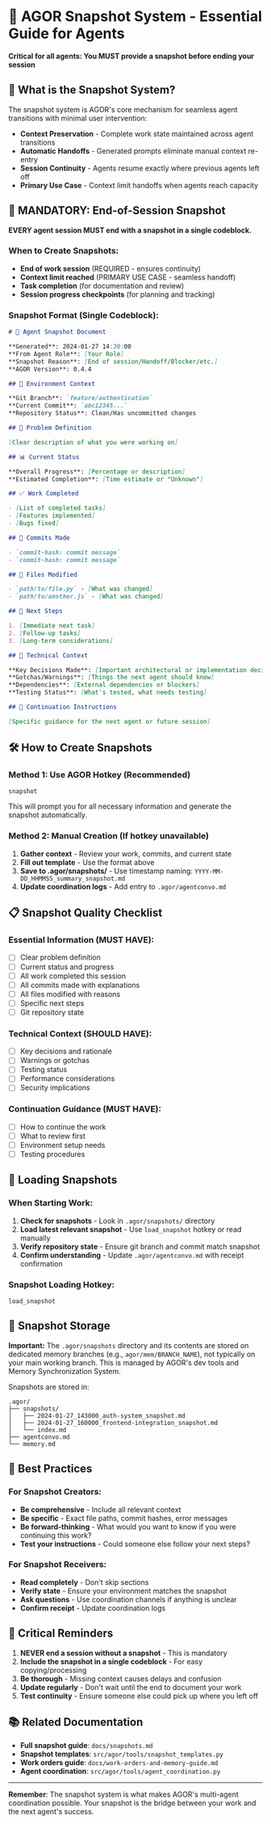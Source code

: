 # 📸 AGOR Snapshot System - Essential Guide for Agents

**Critical for all agents: You MUST provide a snapshot before ending your session**

## 🎯 What is the Snapshot System?

The snapshot system is AGOR's core mechanism for seamless agent transitions with minimal user intervention:

- **Context Preservation** - Complete work state maintained across agent transitions
- **Automatic Handoffs** - Generated prompts eliminate manual context re-entry
- **Session Continuity** - Agents resume exactly where previous agents left off
- **Primary Use Case** - Context limit handoffs when agents reach capacity

## 🚨 MANDATORY: End-of-Session Snapshot

**EVERY agent session MUST end with a snapshot in a single codeblock.**

### When to Create Snapshots:

- **End of work session** (REQUIRED - ensures continuity)
- **Context limit reached** (PRIMARY USE CASE - seamless handoff)
- **Task completion** (for documentation and review)
- **Session progress checkpoints** (for planning and tracking)

### Snapshot Format (Single Codeblock):

```markdown
# 📸 Agent Snapshot Document

**Generated**: 2024-01-27 14:30:00
**From Agent Role**: [Your Role]
**Snapshot Reason**: [End of session/Handoff/Blocker/etc.]
**AGOR Version**: 0.4.4

## 🔧 Environment Context

**Git Branch**: `feature/authentication`
**Current Commit**: `abc12345...`
**Repository Status**: Clean/Has uncommitted changes

## 🎯 Problem Definition

[Clear description of what you were working on]

## 📊 Current Status

**Overall Progress**: [Percentage or description]
**Estimated Completion**: [Time estimate or "Unknown"]

## ✅ Work Completed

- [List of completed tasks]
- [Features implemented]
- [Bugs fixed]

## 📝 Commits Made

- `commit-hash: commit message`
- `commit-hash: commit message`

## 📁 Files Modified

- `path/to/file.py` - [What was changed]
- `path/to/another.js` - [What was changed]

## 🔄 Next Steps

1. [Immediate next task]
2. [Follow-up tasks]
3. [Long-term considerations]

## 🧠 Technical Context

**Key Decisions Made**: [Important architectural or implementation decisions]
**Gotchas/Warnings**: [Things the next agent should know]
**Dependencies**: [External dependencies or blockers]
**Testing Status**: [What's tested, what needs testing]

## 🎯 Continuation Instructions

[Specific guidance for the next agent or future session]
```

## 🛠️ How to Create Snapshots

### Method 1: Use AGOR Hotkey (Recommended)

```
snapshot
```

This will prompt you for all necessary information and generate the snapshot automatically.

### Method 2: Manual Creation (If hotkey unavailable)

1. **Gather context** - Review your work, commits, and current state
2. **Fill out template** - Use the format above
3. **Save to .agor/snapshots/** - Use timestamp naming: `YYYY-MM-DD_HHMMSS_summary_snapshot.md`
4. **Update coordination logs** - Add entry to `.agor/agentconvo.md`

## 📋 Snapshot Quality Checklist

### Essential Information (MUST HAVE):

- [ ] Clear problem definition
- [ ] Current status and progress
- [ ] All work completed this session
- [ ] All commits made with explanations
- [ ] All files modified with reasons
- [ ] Specific next steps
- [ ] Git repository state

### Technical Context (SHOULD HAVE):

- [ ] Key decisions and rationale
- [ ] Warnings or gotchas
- [ ] Testing status
- [ ] Performance considerations
- [ ] Security implications

### Continuation Guidance (MUST HAVE):

- [ ] How to continue the work
- [ ] What to review first
- [ ] Environment setup needs
- [ ] Testing procedures

## 🔄 Loading Snapshots

### When Starting Work:

1. **Check for snapshots** - Look in `.agor/snapshots/` directory
2. **Load latest relevant snapshot** - Use `load_snapshot` hotkey or read manually
3. **Verify repository state** - Ensure git branch and commit match snapshot
4. **Confirm understanding** - Update `.agor/agentconvo.md` with receipt confirmation

### Snapshot Loading Hotkey:

```
load_snapshot
```

## 📁 Snapshot Storage

**Important:** The `.agor/snapshots` directory and its contents are stored on dedicated memory branches (e.g., `agor/mem/BRANCH_NAME`), not typically on your main working branch. This is managed by AGOR's dev tools and Memory Synchronization System.

Snapshots are stored in:

```
.agor/
├── snapshots/
│   ├── 2024-01-27_143000_auth-system_snapshot.md
│   ├── 2024-01-27_160000_frontend-integration_snapshot.md
│   └── index.md
├── agentconvo.md
└── memory.md
```

## 🎯 Best Practices

### For Snapshot Creators:

- **Be comprehensive** - Include all relevant context
- **Be specific** - Exact file paths, commit hashes, error messages
- **Be forward-thinking** - What would you want to know if you were continuing this work?
- **Test your instructions** - Could someone else follow your next steps?

### For Snapshot Receivers:

- **Read completely** - Don't skip sections
- **Verify state** - Ensure your environment matches the snapshot
- **Ask questions** - Use coordination channels if anything is unclear
- **Confirm receipt** - Update coordination logs

## 🚨 Critical Reminders

1. **NEVER end a session without a snapshot** - This is mandatory
2. **Include the snapshot in a single codeblock** - For easy copying/processing
3. **Be thorough** - Missing context causes delays and confusion
4. **Update regularly** - Don't wait until the end to document your work
5. **Test continuity** - Ensure someone else could pick up where you left off

## 📚 Related Documentation

- **Full snapshot guide**: `docs/snapshots.md`
- **Snapshot templates**: `src/agor/tools/snapshot_templates.py`
- **Work orders guide**: `docs/work-orders-and-memory-guide.md`
- **Agent coordination**: `src/agor/tools/agent_coordination.py`

---

**Remember**: The snapshot system is what makes AGOR's multi-agent coordination possible. Your snapshot is the bridge between your work and the next agent's success.
